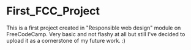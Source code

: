 # First_FCC_Project
This is a first project created in "Responsible web design" module on FreeCodeCamp. 
Very basic and not flashy at all but still I've decided to upload it as a cornerstone of my future work. :)
